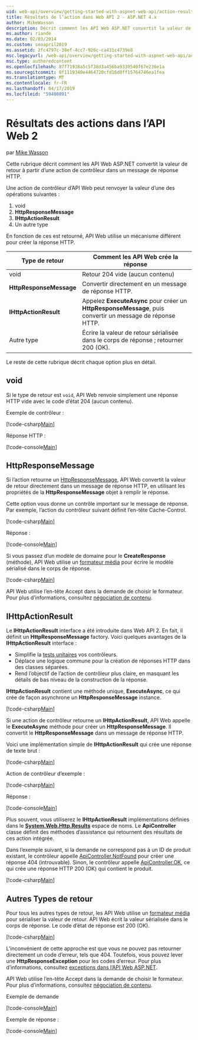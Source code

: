 ```yaml
---
uid: web-api/overview/getting-started-with-aspnet-web-api/action-results
title: Résultats de l’action dans Web API 2 - ASP.NET 4.x
author: MikeWasson
description: Décrit comment les API Web ASP.NET convertit la valeur de retour à partir d’une action de contrôleur dans un message de réponse HTTP dans ASP.NET 4.x.
ms.author: riande
ms.date: 02/03/2014
ms.custom: seoapril2019
ms.assetid: 2fc4797c-38ef-4cc7-926c-ca431c4739e8
msc.legacyurl: /web-api/overview/getting-started-with-aspnet-web-api/action-results
msc.type: authoredcontent
ms.openlocfilehash: 87f71938a5c5f38d3a456ba9339540f67e236e1a
ms.sourcegitcommit: 0f1119340e4464720cfd16d0ff15764746ea1fea
ms.translationtype: MT
ms.contentlocale: fr-FR
ms.lasthandoff: 04/17/2019
ms.locfileid: "59400891"
---
```

# <a name="action-results-in-web-api-2"></a>Résultats des actions dans l’API Web 2

par [Mike Wasson](https://github.com/MikeWasson)

Cette rubrique décrit comment les API Web ASP.NET convertit la valeur de retour à partir d’une action de contrôleur dans un message de réponse HTTP.

Une action de contrôleur d’API Web peut renvoyer la valeur d’une des opérations suivantes :

1. void
2. **HttpResponseMessage**
3. **IHttpActionResult**
4. Un autre type

En fonction de ces est retourné, API Web utilise un mécanisme différent pour créer la réponse HTTP.

| Type de retour | Comment les API Web crée la réponse |
| --- | --- |
| void | Retour 204 vide (aucun contenu) |
| **HttpResponseMessage** | Convertir directement en un message de réponse HTTP. |
| **IHttpActionResult** | Appelez **ExecuteAsync** pour créer un **HttpResponseMessage**, puis convertir un message de réponse HTTP. |
| Autre type | Écrire la valeur de retour sérialisée dans le corps de réponse ; retourner 200 (OK). |

Le reste de cette rubrique décrit chaque option plus en détail.

## <a name="void"></a>void

Si le type de retour est `void`, API Web renvoie simplement une réponse HTTP vide avec le code d’état 204 (aucun contenu).

Exemple de contrôleur :

[!code-csharp[Main](action-results/samples/sample1.cs)]

Réponse HTTP :

[!code-console[Main](action-results/samples/sample2.cmd)]

## <a name="httpresponsemessage"></a>HttpResponseMessage

Si l’action retourne un [HttpResponseMessage](https://msdn.microsoft.com/library/system.net.http.httpresponsemessage.aspx), API Web convertit la valeur de retour directement dans un message de réponse HTTP, en utilisant les propriétés de la **HttpResponseMessage** objet à remplir le réponse.

Cette option vous donne un contrôle important sur le message de réponse. Par exemple, l’action du contrôleur suivant définit l’en-tête Cache-Control.

[!code-csharp[Main](action-results/samples/sample3.cs)]

Réponse :

[!code-console[Main](action-results/samples/sample4.cmd?highlight=2)]

Si vous passez d’un modèle de domaine pour le **CreateResponse** (méthode), API Web utilise un [formateur média](../formats-and-model-binding/media-formatters.md) pour écrire le modèle sérialisé dans le corps de réponse.

[!code-csharp[Main](action-results/samples/sample5.cs)]

API Web utilise l’en-tête Accept dans la demande de choisir le formateur. Pour plus d’informations, consultez [négociation de contenu](../formats-and-model-binding/content-negotiation.md).

## <a name="ihttpactionresult"></a>IHttpActionResult

Le **IHttpActionResult** interface a été introduite dans Web API 2. En fait, il définit un **HttpResponseMessage** factory. Voici quelques avantages de la **IHttpActionResult** interface :

- Simplifie la [tests unitaires](../testing-and-debugging/unit-testing-controllers-in-web-api.md) vos contrôleurs.
- Déplace une logique commune pour la création de réponses HTTP dans des classes séparées.
- Rend l’objectif de l’action de contrôleur plus claire, en masquant les détails de bas niveau de la construction de la réponse.

**IHttpActionResult** contient une méthode unique, **ExecuteAsync**, ce qui crée de façon asynchrone un **HttpResponseMessage** instance.

[!code-csharp[Main](action-results/samples/sample6.cs)]

Si une action de contrôleur retourne un **IHttpActionResult**, API Web appelle le **ExecuteAsync** méthode pour créer un **HttpResponseMessage**. Il convertit le **HttpResponseMessage** dans un message de réponse HTTP.

Voici une implémentation simple de **IHttpActionResult** qui crée une réponse de texte brut :

[!code-csharp[Main](action-results/samples/sample7.cs)]

Action de contrôleur d’exemple :

[!code-csharp[Main](action-results/samples/sample8.cs)]

Réponse :

[!code-console[Main](action-results/samples/sample9.cmd)]

Plus souvent, vous utiliserez le **IHttpActionResult** implémentations définies dans le **[System.Web.Http.Results](https://msdn.microsoft.com/library/system.web.http.results.aspx)** espace de noms. Le **ApiController** classe définit des méthodes d’assistance qui retournent des résultats de ces action intégrée.

Dans l’exemple suivant, si la demande ne correspond pas à un ID de produit existant, le contrôleur appelle [ApiController.NotFound](https://msdn.microsoft.com/library/system.web.http.apicontroller.notfound.aspx) pour créer une réponse 404 (introuvable). Sinon, le contrôleur appelle [ApiController.OK](https://msdn.microsoft.com/library/dn314591.aspx), ce qui crée une réponse HTTP 200 (OK) qui contient le produit.

[!code-csharp[Main](action-results/samples/sample10.cs)]

## <a name="other-return-types"></a>Autres Types de retour

Pour tous les autres types de retour, les API Web utilise un [formateur média](../formats-and-model-binding/media-formatters.md) pour sérialiser la valeur de retour. API Web écrit la valeur sérialisée dans le corps de réponse. Le code d’état de réponse est 200 (OK).

[!code-csharp[Main](action-results/samples/sample11.cs)]

L’inconvénient de cette approche est que vous ne pouvez pas retourner directement un code d’erreur, tels que 404. Toutefois, vous pouvez lever une **HttpResponseException** pour les codes d’erreur. Pour plus d’informations, consultez [exceptions dans l’API Web ASP.NET](../error-handling/exception-handling.md).

API Web utilise l’en-tête Accept dans la demande de choisir le formateur. Pour plus d’informations, consultez [négociation de contenu](../formats-and-model-binding/content-negotiation.md).

Exemple de demande

[!code-console[Main](action-results/samples/sample12.cmd)]

Exemple de réponse :

[!code-console[Main](action-results/samples/sample13.cmd)]

